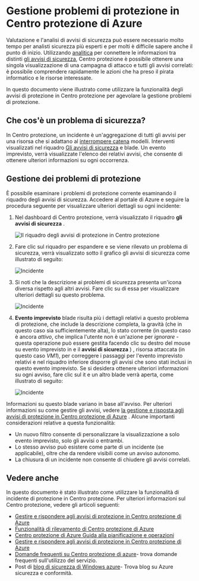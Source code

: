 <properties
   pageTitle="Gestione problemi di protezione in Centro protezione di Azure | Microsoft Azure"
   description="In questo documento consente di usare le funzionalità di Azure Security Center per gestire i problemi di protezione."
   services="security-center"
   documentationCenter="na"
   authors="YuriDio"
   manager="swadhwa"
   editor=""/>

<tags
   ms.service="security-center"
   ms.topic="hero-article"
   ms.devlang="na"
   ms.tgt_pltfrm="na"
   ms.workload="na"
   ms.date="10/18/2016"
   ms.author="yurid"/>

# <a name="handling-security-incident-in-azure-security-center"></a>Gestione problemi di protezione in Centro protezione di Azure 
Valutazione e l'analisi di avvisi di sicurezza può essere necessario molto tempo per analisti sicurezza più esperti e per molti è difficile sapere anche il punto di inizio. Utilizzando [analitica](security-center-detection-capabilities.md) per connettere le informazioni tra distinti [gli avvisi di sicurezza](security-center-managing-and-responding-alerts.md), Centro protezione è possibile ottenere una singola visualizzazione di una campagna di attacco e tutti gli avvisi correlati: è possibile comprendere rapidamente le azioni che ha preso il pirata informatico e le risorse interessate.

In questo documento viene illustrato come utilizzare la funzionalità degli avvisi di protezione in Centro protezione per agevolare la gestione problemi di protezione.


## <a name="what-is-a-security-incident"></a>Che cos'è un problema di sicurezza?

In Centro protezione, un incidente è un'aggregazione di tutti gli avvisi per una risorsa che si adattano al [interrompere catena](https://blogs.technet.microsoft.com/office365security/addressing-your-cxos-top-five-cloud-security-concerns/) modelli. Interventi visualizzati nel riquadro [Gli avvisi di sicurezza](security-center-managing-and-responding-alerts.md) e blade. Un evento imprevisto, verrà visualizzate l'elenco dei relativi avvisi, che consente di ottenere ulteriori informazioni su ogni occorrenza.

## <a name="managing-security-incidents"></a>Gestione dei problemi di protezione

È possibile esaminare i problemi di protezione corrente esaminando il riquadro degli avvisi di sicurezza. Accedere al portale di Azure e seguire la procedura seguente per visualizzare ulteriori dettagli su ogni incidente:

1. Nel dashboard di Centro protezione, verrà visualizzato il riquadro **gli avvisi di sicurezza** .

    ![Il riquadro degli avvisi di protezione in Centro protezione](./media/security-center-incident/security-center-incident-fig1.png)

2.  Fare clic sul riquadro per espandere e se viene rilevato un problema di sicurezza, verrà visualizzato sotto il grafico gli avvisi di sicurezza come illustrato di seguito:

    ![Incidente](./media/security-center-incident/security-center-incident-fig2.png)

3.  Si noti che la descrizione ai problemi di sicurezza presenta un'icona diversa rispetto agli altri avvisi. Fare clic su di essa per visualizzare ulteriori dettagli su questo problema.

    ![Incidente](./media/security-center-incident/security-center-incident-fig3.png)

4.  **Evento imprevisto** blade risulta più i dettagli relativi a questo problema di protezione, che include la descrizione completa, la gravità (che in questo caso sia sufficientemente alta), lo stato corrente (in questo caso è ancora *attivo*, che implica l'utente non è un'azione per *ignorare* - questa operazione può essere gestita facendo clic su destro del mouse su evento imprevisto in e il **avvisi di sicurezza** ) , risorsa attaccata (in questo caso *VM1*), per correggere i passaggi per l'evento imprevisto relativi e nel riquadro inferiore disporre gli avvisi che sono stati inclusi in questo evento imprevisto. Se si desidera ottenere ulteriori informazioni su ogni avviso, fare clic sul it e un altro blade verrà aperta, come illustrato di seguito:

    ![Incidente](./media/security-center-incident/security-center-incident-fig4.png)

Informazioni su questo blade variano in base all'avviso. Per ulteriori informazioni su come gestire gli avvisi, vedere [la gestione e risposta agli avvisi di protezione in Centro protezione di Azure](security-center-managing-and-responding-alerts.md) . Alcune importanti considerazioni relative a questa funzionalità:

- Un nuovo filtro consente di personalizzare la visualizzazione a solo evento imprevisto, solo gli avvisi o entrambi. 
- Lo stesso avviso può esistere come parte di un incidente (se applicabile), oltre che da rendere visibili come un avviso autonomo. 
- La chiusura di un incidente non consente di chiudere gli avvisi correlati.

## <a name="see-also"></a>Vedere anche

In questo documento è stato illustrato come utilizzare la funzionalità di incidente di protezione in Centro protezione. Per ulteriori informazioni sul Centro protezione, vedere gli articoli seguenti:

- [Gestire e rispondere agli avvisi di protezione in Centro protezione di Azure](security-center-managing-and-responding-alerts.md)
- [Funzionalità di rilevamento di Centro protezione di Azure](security-center-detection-capabilities.md)
- [Centro protezione di Azure Guida alla pianificazione e operazioni](security-center-planning-and-operations-guide.md)
- [Gestire e rispondere agli avvisi di protezione in Centro protezione di Azure](security-center-managing-and-responding-alerts.md)
- [Domande frequenti su Centro protezione di azure](security-center-faq.md)- trova domande frequenti sull'utilizzo del servizio.
- Post di [blog di sicurezza di Windows azure](http://blogs.msdn.com/b/azuresecurity/)- Trova blog su Azure sicurezza e conformità.
